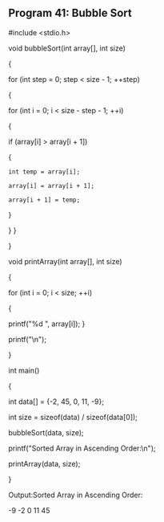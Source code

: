 ## Program 41: Bubble Sort
#include <stdio.h>

void bubbleSort(int array[], int size)

{

for (int step = 0; step < size - 1; ++step)

{

for (int i = 0; i < size - step - 1; ++i) 

{
  
  if (array[i] > array[i + 1]) 
  
  {
    
    int temp = array[i];
   
    array[i] = array[i + 1];
    
    array[i + 1] = temp;
    
  }
  
}
}

}

void printArray(int array[], int size)

{

for (int i = 0; i < size; ++i)

{

printf("%d  ", array[i]);
}

printf("\n");

}

int main()

{

int data[] = {-2, 45, 0, 11, -9};

int size = sizeof(data) / sizeof(data[0]);

bubbleSort(data, size);

printf("Sorted Array in Ascending Order:\n");

printArray(data, size);

}

Output:Sorted Array in Ascending Order:

-9 -2 0 11 45
